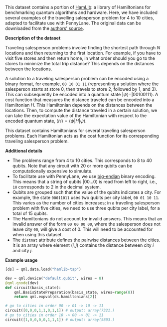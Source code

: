 This dataset contains a portion of [HamLib](https://quantum-journal.org/papers/q-2024-12-11-1559/): a library of Hamiltonians for benchmarking quantum algorithms and hardware.
Here, we have included several examples of the travelling salesperson problem for 4 to 10 cities, adapted to facilitate use with PennyLane.
The original data can be downloaded from the [authors' source](https://portal.nersc.gov/cfs/m888/dcamps/hamlib/discreteoptimization/tsp/).

**Description of the dataset**

Traveling salesperson problems involve finding the shortest path through $N$ locations
and then returning to the first location. 
For example, if you have to visit five stores and then return home,
in what order should you go to the stores to minimize the total trip distance?
This depends on the distances between the locations.

A solution to a traveling salesperson problem can be encoded using a
binary format, for example, `00 10 01 11` (representing a solution where the
salesperson starts at store 0, then travels to store 2, followed by 1, and 3).
This can subsequently be encoded into a quantum state
$|\psi\rangle = |00100111\rangle$. A cost function that measures the distance traveled
can be encoded into a Hamiltonian $H$. This Hamiltonian depends on the distances between the locations.
Then, to compute the distance traveled in a certain solution,
we can take the expectation value of the Hamiltonian with respect to the
encoded quantum state, $\langle H\rangle = \langle \psi | H | \psi \rangle$.

This dataset contains Hamiltonians for several traveling salesperson problems.
Each Hamiltonian acts as the cost function for its corresponding traveling salesperson problem.

**Additional details**

- The problems range from 4 to 10 cities. This corresponds to 8 to 40 qubits. Note that any circuit with 20 or more qubits can be computationally expensive to simulate.
- To facilitate use with PennyLane, we use [big-endian](https://en.wikipedia.org/wiki/Endianness) binary encoding.
  This means that a string of qubits $|00\dots 0\rangle$ is read from left to right,
  i.e., `10` corresponds to 2 in the decimal system.
- Qubits are grouped such that the value of the qubits indicates a city. For example,
  the state `00011011` uses two qubits per city label, `00 01 10 11`. This
  varies as the number of cities increases; in a traveling salesperson problem with five cities, 
  we need to use three qubits per city label,
  for a total of 15 qubits.
- The Hamiltonians do not account for invalid answers. This means that an invalid answer
  of the form `00 00 00 00`, where the salesperson does not leave city `00`, will give
  a cost of 0. This will need to be accounted for when using this dataset.
- The ``distmat`` attribute defines the pairwise distances between the cities. It is an
  array where element $(i,j)$ contains the distance between city $i$ and city $j$.

**Example usage**

```python
[ds] = qml.data.load("hamlib-tsp")

dev = qml.device("default.qubit", wires = 8)
@qml.qnode(dev)
def circuit(basis_state):
    qml.BasisStatePreparation(basis_state, wires=range(8))
    return qml.expval(ds.hamiltonians[2])

# go to cities in order 00 -> 01 -> 10 -> 11
circuit([0,0,0,1,1,0,1,1]) # output: array(7321.)
# go to cities in order 10 -> 00 -> 01 -> 11
circuit([1,0,0,0,0,1,1,1]) # output: array(5803.)
```
